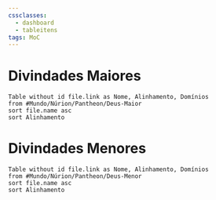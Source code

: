 ```yaml
---
cssclasses:
  - dashboard
  - tableitens
tags: MoC
---
```


# Divindades Maiores

```dataview
Table without id file.link as Nome, Alinhamento, Domínios
from #Mundo/Núrion/Pantheon/Deus-Maior
sort file.name asc
sort Alinhamento
```

# Divindades Menores

```dataview
Table without id file.link as Nome, Alinhamento, Domínios
from #Mundo/Núrion/Pantheon/Deus-Menor
sort file.name asc
sort Alinhamento
```
